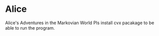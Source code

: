 # Alice
Alice's Adventures in the Markovian World
Pls install cvx pacakage to be able to run the program.
